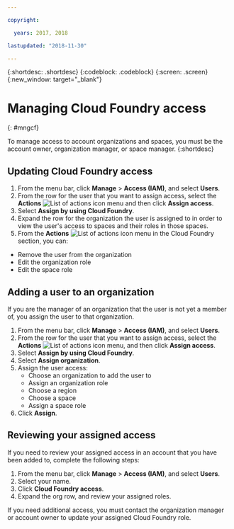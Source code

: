 ```yaml
---

copyright:

  years: 2017, 2018

lastupdated: "2018-11-30"

---
```


{:shortdesc: .shortdesc}
{:codeblock: .codeblock}
{:screen: .screen}
{:new_window: target="_blank"}

# Managing Cloud Foundry access
{: #mngcf}

To manage access to account organizations and spaces, you must be the account owner, organization manager, or space manager.
{:shortdesc}

## Updating Cloud Foundry access

1. From the menu bar, click **Manage** &gt; **Access (IAM)**, and select **Users**.
2. From the row for the user that you want to assign access, select the **Actions** ![List of actions icon](../icons/action-menu-icon.svg) menu and then click **Assign access**.
3. Select **Assign by using Cloud Foundry**.
4. Expand the row for the organization the user is assigned to in order to view the user's access to spaces and their roles in those spaces.
5. From the **Actions** ![List of actions icon](../icons/action-menu-icon.svg) menu in the Cloud Foundry section, you can:

  * Remove the user from the organization
  * Edit the organization role
  * Edit the space role

## Adding a user to an organization

If you are the manager of an organization that the user is not yet a member of, you assign the user to that organization.

1. From the menu bar, click **Manage** &gt; **Access (IAM)**, and select **Users**.
2. From the row for the user that you want to assign access, select the **Actions** ![List of actions icon](../icons/action-menu-icon.svg) menu, and then click **Assign access**.
3. Select **Assign by using Cloud Foundry**.
4. Select **Assign organization**.
5. Assign the user access:
   * Choose an organization to add the user to
   * Assign an organization role
   * Choose a region
   * Choose a space
   * Assign a space role
7. Click **Assign**.

## Reviewing your assigned access

If you need to review your assigned access in an account that you have been added to, complete the following steps:

1. From the menu bar, click **Manage** &gt; **Access (IAM)**, and select **Users**.
2. Select your name.
3. Click **Cloud Foundry access**.
3. Expand the org row, and review your assigned roles.

If you need additional access, you must contact the organization manager or account owner to update your assigned Cloud Foundry role.
